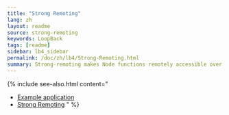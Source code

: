 ```yaml
---
title: "Strong Remoting"
lang: zh
layout: readme
source: strong-remoting
keywords: LoopBack
tags: [readme]
sidebar: lb4_sidebar
permalink: /doc/zh/lb4/Strong-Remoting.html
summary: Strong-remoting makes Node functions remotely accessible over the network.
---
```

{% include see-also.html content="
- [Example application](Remote-connector-example.html)
- [Strong Remoting](Strong-Remoting.html)
" %}
